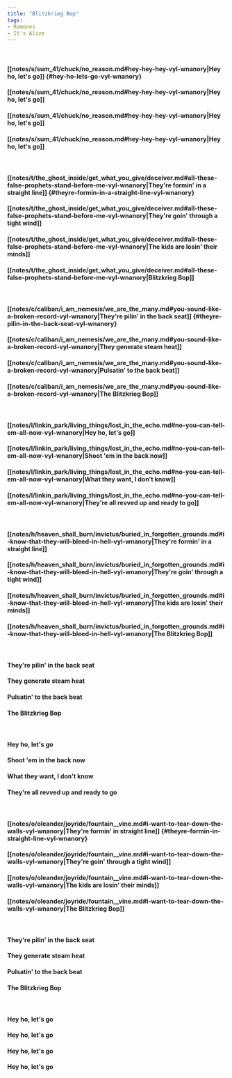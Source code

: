 ```yaml
---
title: "Blitzkrieg Bop"
tags:
- Ramones
- It's Alive
---
```

&nbsp;
#### [[notes/s/sum_41/chuck/no_reason.md#hey-hey-hey-vyl-wnanory|Hey ho, let's go]] {#hey-ho-lets-go-vyl-wnanory}
#### [[notes/s/sum_41/chuck/no_reason.md#hey-hey-hey-vyl-wnanory|Hey ho, let's go]]
#### [[notes/s/sum_41/chuck/no_reason.md#hey-hey-hey-vyl-wnanory|Hey ho, let's go]]
#### [[notes/s/sum_41/chuck/no_reason.md#hey-hey-hey-vyl-wnanory|Hey ho, let's go]]
&nbsp;
#### [[notes/t/the_ghost_inside/get_what_you_give/deceiver.md#all-these-false-prophets-stand-before-me-vyl-wnanory|They're formin' in a straight line]] {#theyre-formin-in-a-straight-line-vyl-wnanory}
#### [[notes/t/the_ghost_inside/get_what_you_give/deceiver.md#all-these-false-prophets-stand-before-me-vyl-wnanory|They're goin' through a tight wind]]
#### [[notes/t/the_ghost_inside/get_what_you_give/deceiver.md#all-these-false-prophets-stand-before-me-vyl-wnanory|The kids are losin' their minds]]
#### [[notes/t/the_ghost_inside/get_what_you_give/deceiver.md#all-these-false-prophets-stand-before-me-vyl-wnanory|Blitzkrieg Bop]]
&nbsp;
#### [[notes/c/caliban/i_am_nemesis/we_are_the_many.md#you-sound-like-a-broken-record-vyl-wnanory|They're pilin' in the back seat]] {#theyre-pilin-in-the-back-seat-vyl-wnanory}
#### [[notes/c/caliban/i_am_nemesis/we_are_the_many.md#you-sound-like-a-broken-record-vyl-wnanory|They generate steam heat]]
#### [[notes/c/caliban/i_am_nemesis/we_are_the_many.md#you-sound-like-a-broken-record-vyl-wnanory|Pulsatin' to the back beat]]
#### [[notes/c/caliban/i_am_nemesis/we_are_the_many.md#you-sound-like-a-broken-record-vyl-wnanory|The Blitzkrieg Bop]]
&nbsp;
#### [[notes/l/linkin_park/living_things/lost_in_the_echo.md#no-you-can-tell-em-all-now-vyl-wnanory|Hey ho, let's go]]
#### [[notes/l/linkin_park/living_things/lost_in_the_echo.md#no-you-can-tell-em-all-now-vyl-wnanory|Shoot 'em in the back now]]
#### [[notes/l/linkin_park/living_things/lost_in_the_echo.md#no-you-can-tell-em-all-now-vyl-wnanory|What they want, I don't know]]
#### [[notes/l/linkin_park/living_things/lost_in_the_echo.md#no-you-can-tell-em-all-now-vyl-wnanory|They're all revved up and ready to go]]
&nbsp;
#### [[notes/h/heaven_shall_burn/invictus/buried_in_forgotten_grounds.md#i-know-that-they-will-bleed-in-hell-vyl-wnanory|They're formin' in a straight line]]
#### [[notes/h/heaven_shall_burn/invictus/buried_in_forgotten_grounds.md#i-know-that-they-will-bleed-in-hell-vyl-wnanory|They're goin' through a tight wind]]
#### [[notes/h/heaven_shall_burn/invictus/buried_in_forgotten_grounds.md#i-know-that-they-will-bleed-in-hell-vyl-wnanory|The kids are losin' their minds]]
#### [[notes/h/heaven_shall_burn/invictus/buried_in_forgotten_grounds.md#i-know-that-they-will-bleed-in-hell-vyl-wnanory|The Blitzkrieg Bop]]
&nbsp;
#### They're pilin' in the back seat
#### They generate steam heat
#### Pulsatin' to the back beat
#### The Blitzkrieg Bop
&nbsp;
#### Hey ho, let's go
#### Shoot 'em in the back now
#### What they want, I don't know
#### They're all revved up and ready to go
&nbsp;
#### [[notes/o/oleander/joyride/fountain__vine.md#i-want-to-tear-down-the-walls-vyl-wnanory|They're formin' in straight line]] {#theyre-formin-in-straight-line-vyl-wnanory}
#### [[notes/o/oleander/joyride/fountain__vine.md#i-want-to-tear-down-the-walls-vyl-wnanory|They're goin' through a tight wind]]
#### [[notes/o/oleander/joyride/fountain__vine.md#i-want-to-tear-down-the-walls-vyl-wnanory|The kids are losin' their minds]]
#### [[notes/o/oleander/joyride/fountain__vine.md#i-want-to-tear-down-the-walls-vyl-wnanory|The Blitzkrieg Bop]]
&nbsp;
#### They're pilin' in the back seat
#### They generate steam heat
#### Pulsatin' to the back beat
#### The Blitzkrieg Bop
&nbsp;
#### Hey ho, let's go
#### Hey ho, let's go
#### Hey ho, let's go
#### Hey ho, let's go
